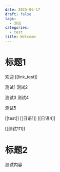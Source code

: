 ```yaml
---
date: 2025-06-17
draft: false
tags:
  - 测试
categories:
  - test
title: Welcome
---
```


# 标题1

欢迎
[[link_test]]

测试1
测试2

测试3
测试4

测试5

[[test]]
[[日语1]]
[[日语4]]

[[测试111]]

# 标题2

测试内容